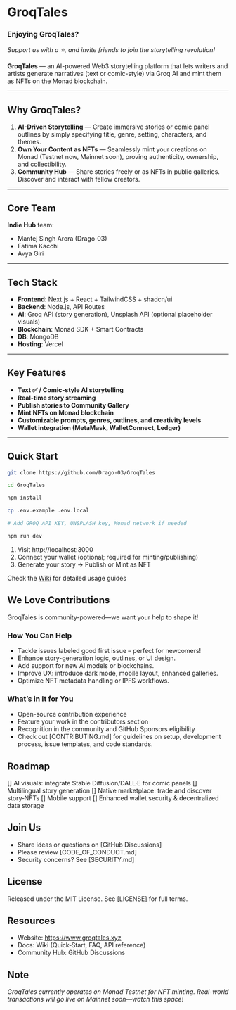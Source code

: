 # GroqTales
### Enjoying GroqTales?
*Support us with a ⭐, and invite friends to join the storytelling revolution!*

**GroqTales** — an AI-powered Web3 storytelling platform that lets writers and artists generate narratives (text or comic-style) via Groq AI and mint them as NFTs on the Monad blockchain.

---

## Why GroqTales?

1. **AI-Driven Storytelling** — Create immersive stories or comic panel outlines by simply specifying title, genre, setting, characters, and themes.
2. **Own Your Content as NFTs** — Seamlessly mint your creations on Monad (Testnet now, Mainnet soon), proving authenticity, ownership, and collectibility.
3. **Community Hub** — Share stories freely or as NFTs in public galleries. Discover and interact with fellow creators.

---

## Core Team

**Indie Hub** team:
- Mantej Singh Arora (Drago‑03)
- Fatima Kacchi
- Avya Giri

---

## Tech Stack

- **Frontend**: Next.js + React + TailwindCSS + shadcn/ui
- **Backend**: Node.js, API Routes
- **AI**: Groq API (story generation), Unsplash API (optional placeholder visuals)
- **Blockchain**: Monad SDK + Smart Contracts
- **DB**: MongoDB
- **Hosting**: Vercel

---

## Key Features

- **Text ✅ / Comic-style AI storytelling**
- **Real-time story streaming**
- **Publish stories to Community Gallery**
- **Mint NFTs on Monad blockchain**
- **Customizable prompts, genres, outlines, and creativity levels**
- **Wallet integration (MetaMask, WalletConnect, Ledger)**

---

## Quick Start

```bash
git clone https://github.com/Drago-03/GroqTales

cd GroqTales

npm install

cp .env.example .env.local

# Add GROQ_API_KEY, UNSPLASH key, Monad network if needed

npm run dev
```
1. Visit http://localhost:3000
2. Connect your wallet (optional; required for minting/publishing)
3. Generate your story → Publish or Mint as NFT

Check the [Wiki]() for detailed usage guides

## We Love Contributions

GroqTales is community-powered—we want your help to shape it!

### How You Can Help
- Tackle issues labeled good first issue – perfect for newcomers!
- Enhance story-generation logic, outlines, or UI design.
- Add support for new AI models or blockchains.
- Improve UX: introduce dark mode, mobile layout, enhanced galleries.
- Optimize NFT metadata handling or IPFS workflows.

### What’s in It for You
- Open-source contribution experience
- Feature your work in the contributors section
- Recognition in the community and GitHub Sponsors eligibility
- Check out [CONTRIBUTING.md] for guidelines on setup, development process, issue templates, and code standards.

## Roadmap

[] AI visuals: integrate Stable Diffusion/DALL·E for comic panels
[] Multilingual story generation
[] Native marketplace: trade and discover story‑NFTs
[] Mobile support
[] Enhanced wallet security & decentralized data storage

## Join Us

- Share ideas or questions on [GitHub Discussions]
- Please review [CODE_OF_CONDUCT.md]
- Security concerns? See [SECURITY.md]

## License

Released under the MIT License. See [LICENSE] for full terms.

## Resources

- Website: https://www.groqtales.xyz
- Docs: Wiki (Quick‑Start, FAQ, API reference)
- Community Hub: GitHub Discussions

## Note
*GroqTales currently operates on Monad Testnet for NFT minting. Real-world transactions will go live on Mainnet soon—watch this space!*
